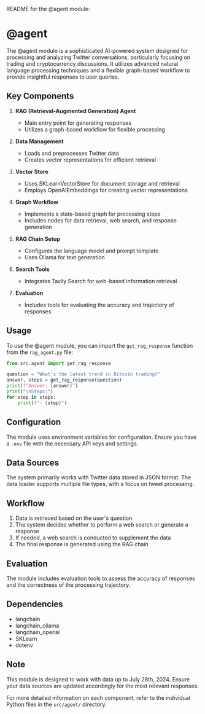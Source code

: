 README for the @agent module:

# @agent

The @agent module is a sophisticated AI-powered system designed for processing and analyzing Twitter conversations, particularly focusing on trading and cryptocurrency discussions. It utilizes advanced natural language processing techniques and a flexible graph-based workflow to provide insightful responses to user queries.

## Key Components

1. **RAG (Retrieval-Augmented Generation) Agent**
   - Main entry point for generating responses
   - Utilizes a graph-based workflow for flexible processing

2. **Data Management**
   - Loads and preprocesses Twitter data
   - Creates vector representations for efficient retrieval

3. **Vector Store**
   - Uses SKLearnVectorStore for document storage and retrieval
   - Employs OpenAIEmbeddings for creating vector representations

4. **Graph Workflow**
   - Implements a state-based graph for processing steps
   - Includes nodes for data retrieval, web search, and response generation

5. **RAG Chain Setup**
   - Configures the language model and prompt template
   - Uses Ollama for text generation

6. **Search Tools**
   - Integrates Tavily Search for web-based information retrieval

7. **Evaluation**
   - Includes tools for evaluating the accuracy and trajectory of responses

## Usage

To use the @agent module, you can import the `get_rag_response` function from the `rag_agent.py` file:

```python
from src.agent import get_rag_response

question = "What's the latest trend in Bitcoin trading?"
answer, steps = get_rag_response(question)
print(f"Answer: {answer}")
print("\nSteps:")
for step in steps:
    print(f"- {step}")
```

## Configuration

The module uses environment variables for configuration. Ensure you have a `.env` file with the necessary API keys and settings.

## Data Sources

The system primarily works with Twitter data stored in JSON format. The data loader supports multiple file types, with a focus on tweet processing.

## Workflow

1. Data is retrieved based on the user's question
2. The system decides whether to perform a web search or generate a response
3. If needed, a web search is conducted to supplement the data
4. The final response is generated using the RAG chain

## Evaluation

The module includes evaluation tools to assess the accuracy of responses and the correctness of the processing trajectory.

## Dependencies

- langchain
- langchain_ollama
- langchain_openai
- SKLearn
- dotenv

## Note

This module is designed to work with data up to July 28th, 2024. Ensure your data sources are updated accordingly for the most relevant responses.

For more detailed information on each component, refer to the individual Python files in the `src/agent/` directory.